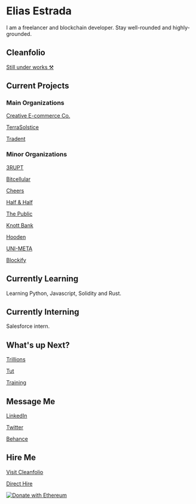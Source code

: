 # Elias Estrada
I am a freelancer and blockchain developer.
Stay well-rounded and highly-grounded.

## Cleanfolio
[Still under works ⚒️](https://elicharlese-cleanfolio.vercel.app/)

## Current Projects
### Main Organizations
[Creative E-commerce Co.]()

[TerraSolstice]()

[Tradent]()

### Minor Organizations
[3RUPT]()

[Bitcellular]()

[Cheers]()

[Half & Half]()

[The Public]()

[Knott Bank]()

[Hooden]()

[UNI-META]()

[Blockify]()

## Currently Learning
Learning Python, Javascript, Solidity and Rust.

## Currently Interning
Salesforce intern.

## What's up Next?
[Trillions]()

[Tut]()

[Training]()

## Message Me 
[LinkedIn](linkedin.com/in/eliasestrada/)

[Twitter](https://twitter.com/chaincec)

[Behance](https://www.behance.net/eliasestrada3)

## Hire Me 
[Visit Cleanfolio](https://elicharlese-cleanfolio.vercel.app/hire-me)

[Direct Hire](https://www.upwork.com/workwith/coachcec)

[![Donate with Ethereum](https://en.cryptobadges.io/badge/big/0xA0E2284C43DbfcFdd0eE468c1b7a331b9B9F9001?showBalance=true)](https://en.cryptobadges.io/donate/0xA0E2284C43DbfcFdd0eE468c1b7a331b9B9F9001)
